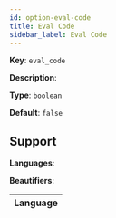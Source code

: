 ```yaml
---
id: option-eval-code
title: Eval Code
sidebar_label: Eval Code
---
```

**Key**: `eval_code`

**Description**: 

**Type**: `boolean`

**Default**: `false`

## Support
**Languages**: 

**Beautifiers**: 

| Language |
| --- |